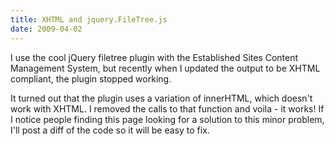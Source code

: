 ```yaml
---
title: XHTML and jquery.FileTree.js
date: 2009-04-02
---
```

I use the cool jQuery filetree plugin with the Established Sites Content Management System, but recently when I updated the output to be XHTML compliant, the plugin stopped working.

It turned out that the plugin uses a variation of innerHTML, which doesn't work with XHTML. I removed the calls to that function and voila - it works! If I notice people finding this page looking for a solution to this minor problem, I'll post a diff of the code so it will be easy to fix.

